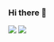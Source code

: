 ### Hi there 👋
<img src="https://img.shields.io/badge/cplusplus-#00599C?style=flat&logo=cplusplus&logoColor=white"/>
<img src="https://img.shields.io/badge/dotnet-3178C6?style=flat&logo=dotnet&logoColor=white"/>
<!--
**eric1306/eric1306** is a ✨ _special_ ✨ repository because its `README.md` (this file) appears on your GitHub profile.

Here are some ideas to get you started:

- 🔭 I’m currently working on ...
- 🌱 I’m currently learning ...
- 👯 I’m looking to collaborate on ...
- 🤔 I’m looking for help with ...
- 💬 Ask me about ...
- 📫 How to reach me: ...
- 😄 Pronouns: ...
- ⚡ Fun fact: ...
-->
